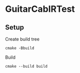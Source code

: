 # GuitarCabIRTest

## Setup

Create build tree

```
cmake -Bbuild
```

Build
```
cmake --build build
```
